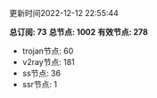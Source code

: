 更新时间2022-12-12 22:55:44

**总订阅: 73**
**总节点: 1002**
**有效节点: 278**
- trojan节点: 60
- v2ray节点: 181
- ss节点: 36
- ssr节点: 1
